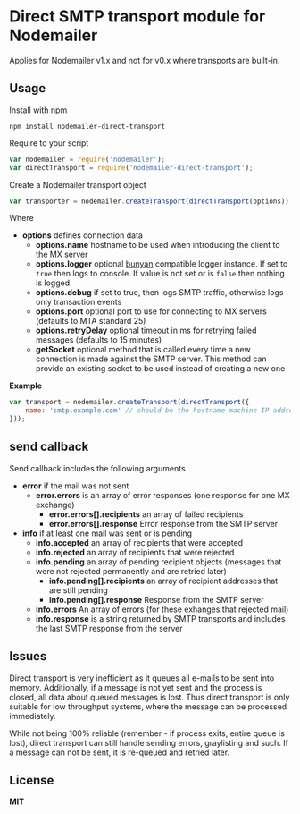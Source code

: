 # Direct SMTP transport module for Nodemailer

Applies for Nodemailer v1.x and not for v0.x where transports are built-in.

## Usage

Install with npm

    npm install nodemailer-direct-transport

Require to your script

```javascript
var nodemailer = require('nodemailer');
var directTransport = require('nodemailer-direct-transport');
```

Create a Nodemailer transport object

```javascript
var transporter = nodemailer.createTransport(directTransport(options))
```

Where

  * **options** defines connection data
    * **options.name** hostname to be used when introducing the client to the MX server
    * **options.logger** optional [bunyan](https://github.com/trentm/node-bunyan) compatible logger instance. If set to `true` then logs to console. If value is not set or is `false` then nothing is logged
    * **options.debug** if set to true, then logs SMTP traffic, otherwise logs only transaction events
    * **options.port** optional port to use for connecting to MX servers (defaults to MTA standard 25)
    * **options.retryDelay** optional timeout in ms for retrying failed messages (defaults to 15 minutes)
    * **getSocket** optional method that is called every time a new connection is made against the SMTP server. This method can provide an existing socket to be used instead of creating a new one

**Example**

```javascript
var transport = nodemailer.createTransport(directTransport({
    name: 'smtp.example.com' // should be the hostname machine IP address resolves to
}));
```

## send callback

Send callback includes the following arguments

  * **error** if the mail was not sent
    * **error.errors** is an array of error responses (one response for one MX exchange)
      * **error.errors[].recipients** an array of failed recipients
      * **error.errors[].response** Error response from the SMTP server
  * **info** if at least one mail was sent or is pending
    * **info.accepted** an array of recipients that were accepted
    * **info.rejected** an array of recipients that were rejected
    * **info.pending** an array of pending recipient objects (messages that were not rejected permanently and are retried later)
      * **info.pending[].recipients** an array of recipient addresses that are still pending
      * **info.pending[].response** Response from the SMTP server
    * **info.errors** An array of errors (for these exhanges that rejected mail)
    * **info.response**  is a string returned by SMTP transports and includes the last SMTP response from the server

## Issues

Direct transport is very inefficient as it queues all e-mails to be sent into memory. Additionally, if a message is not yet sent and the process is closed, all data about queued messages is lost. Thus direct transport is only suitable for low throughput systems, where the message can be processed immediately.

While not being 100% reliable (remember - if process exits, entire queue is lost), direct transport can still handle sending errors, graylisting and such. If a message can not be sent, it is re-queued and retried later.

## License

**MIT**
